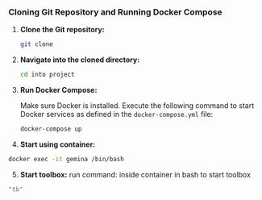 ### Cloning Git Repository and Running Docker Compose

1. **Clone the Git repository:**

    ```bash
    git clone 
    ```

2. **Navigate into the cloned directory:**

    ```bash
    cd into project
    ```

3. **Run Docker Compose:**

    Make sure Docker is installed. Execute the following command to start Docker services as defined in the `docker-compose.yml` file:

    ```bash
    docker-compose up
    ```


4. **Start using container:**
 ```bash
 docker exec -it gemina /bin/bash
 ```
5. **Start toolbox:**
 run command:  inside container in bash to start toolbox
 ```bash
 "tb"
 ```
